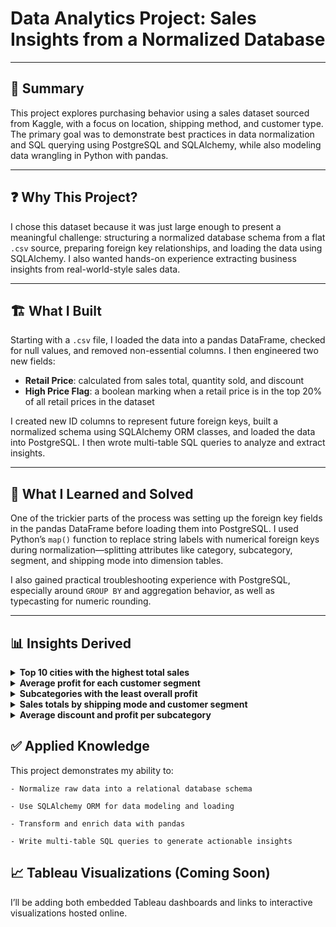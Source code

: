 # Data Analytics Project: Sales Insights from a Normalized Database

---

## 🧾 Summary
This project explores purchasing behavior using a sales dataset sourced from Kaggle, with a focus on location, shipping method, and customer type. The primary goal was to demonstrate best practices in data normalization and SQL querying using PostgreSQL and SQLAlchemy, while also modeling data wrangling in Python with pandas.

---

## ❓ Why This Project?
I chose this dataset because it was just large enough to present a meaningful challenge: structuring a normalized database schema from a flat `.csv` source, preparing foreign key relationships, and loading the data using SQLAlchemy. I also wanted hands-on experience extracting business insights from real-world-style sales data.

---

## 🏗️ What I Built
Starting with a `.csv` file, I loaded the data into a pandas DataFrame, checked for null values, and removed non-essential columns. I then engineered two new fields:

- **Retail Price**: calculated from sales total, quantity sold, and discount  
- **High Price Flag**: a boolean marking when a retail price is in the top 20% of all retail prices in the dataset

I created new ID columns to represent future foreign keys, built a normalized schema using SQLAlchemy ORM classes, and loaded the data into PostgreSQL. I then wrote multi-table SQL queries to analyze and extract insights.

---

## 🧠 What I Learned and Solved
One of the trickier parts of the process was setting up the foreign key fields in the pandas DataFrame before loading them into PostgreSQL. I used Python’s `map()` function to replace string labels with numerical foreign keys during normalization—splitting attributes like category, subcategory, segment, and shipping mode into dimension tables.

I also gained practical troubleshooting experience with PostgreSQL, especially around `GROUP BY` and aggregation behavior, as well as typecasting for numeric rounding.

---

## 📊 Insights Derived

<details>
<summary><strong>Top 10 cities with the highest total sales</strong></summary>

```sql
SELECT 
  sales.city, 
  sales.state, 
  ROUND(SUM(sales_total)::numeric, 2) AS sales_sum
FROM sales
GROUP BY sales.city, sales.state
ORDER BY sales_sum DESC
LIMIT 10;
```
</details> <details> <summary><strong>Average profit for each customer segment</strong></summary>

```sql
SELECT 
  ROUND(AVG(sales.profit)::numeric, 2) AS avg_profit, 
  segments.seg
FROM sales
JOIN segments ON sales.segment = segments.id
GROUP BY segments.seg;
```


</details> <details> <summary><strong>Subcategories with the least overall profit</strong></summary>

```sql
SELECT 
  subcats.subcat, 
  ROUND(AVG(sales.profit)::numeric, 2) AS avg_profit
FROM sales
JOIN subcats ON sales.subcat = subcats.id
GROUP BY subcats.subcat
ORDER BY avg_profit
LIMIT 5;
```

</details> <details> <summary><strong>Sales totals by shipping mode and customer segment</strong></summary>

```sql
SELECT 
  ROUND(SUM(sales.sales_total)::numeric, 2) AS total_sales, 
  segments.seg, 
  shippingmode.mode
FROM sales
JOIN shippingmode ON sales.ship_mode = shippingmode.id
JOIN segments ON sales.segment = segments.id
GROUP BY shippingmode.mode, segments.seg
ORDER BY total_sales;
```


</details> <details> <summary><strong>Average discount and profit per subcategory</strong></summary>

```sql

SELECT 
  subcats.subcat, 
  ROUND(AVG(sales.discount)::numeric, 2) AS avg_discount, 
  ROUND(AVG(sales.profit)::numeric, 2) AS avg_profit
FROM subcats
JOIN sales ON subcats.id = sales.subcat
GROUP BY subcats.subcat;
```

</details>


## ✅ Applied Knowledge

This project demonstrates my ability to:

    - Normalize raw data into a relational database schema

    - Use SQLAlchemy ORM for data modeling and loading

    - Transform and enrich data with pandas

    - Write multi-table SQL queries to generate actionable insights

## 📈 Tableau Visualizations (Coming Soon)
I’ll be adding both embedded Tableau dashboards and links to interactive visualizations hosted online.